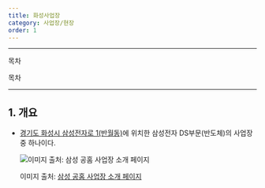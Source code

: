 ```yaml
---
title: 화성사업장
category: 사업장/현장
order: 1
---
```


----------

목차

목차

----------

## 1. 개요

-   [경기도 화성시 삼성전자로 1(반월동)](https://naver.me/FXZkeF6D)에 위치한 삼성전자 DS부문(반도체)의 사업장중 하나이다.
    
    ![이미지 출처: 삼성 공홈 사업장 소개 페이지](https://images.samsung.com/is/image/samsung/p5/sec/aboutsamsung/2019/company/divisions/1126/samsung-sec-hwasung-office.jpg?$ORIGIN_JPG$)
    
    이미지 출처: [삼성 공홈 사업장 소개 페이지](https://www.samsung.com/sec/aboutsamsung/company/divisions/)
<!--stackedit_data:
eyJoaXN0b3J5IjpbLTIxMTgyMjI3ODYsLTc2OTYzNzg5NCwyMT
A3MTQ4MjkxLDEwNDU2NDgxNDhdfQ==
-->